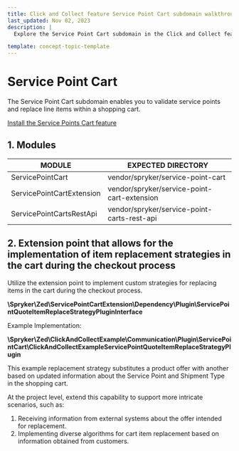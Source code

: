 ```yaml
---
title: Click and Collect feature Service Point Cart subdomain walkthrough
last_updated: Nov 02, 2023
description: |
  Explore the Service Point Cart subdomain in the Click and Collect feature, focusing on the validation of service points and the replacement of line items in a shopping cart. Learn how to install the essential modules and leverage the extension point for implementing custom item replacement strategies during the checkout process.

template: concept-topic-template
---
```


# Service Point Cart

The Service Point Cart subdomain enables you to validate service points and replace line items within a shopping cart.

[Install the Service Points Cart feature](/docs/pbc/all/install-features/{{page.version}}/install-the-service-points-cart-feature.html)

## 1. Modules

| MODULE                      | EXPECTED DIRECTORY                             |
|-----------------------------|------------------------------------------------|
| ServicePointCart            | vendor/spryker/service-point-cart              |
| ServicePointCartExtension   | vendor/spryker/service-point-cart-extension    |
| ServicePointCartsRestApi    | vendor/spryker/service-point-carts-rest-api    |

## 2. Extension point that allows for the implementation of item replacement strategies in the cart during the checkout process

Utilize the extension point to implement custom strategies for replacing items in the cart during the checkout process.

**\Spryker\Zed\ServicePointCartExtension\Dependency\Plugin\ServicePointQuoteItemReplaceStrategyPluginInterface**

Example Implementation:

**\Spryker\Zed\ClickAndCollectExample\Communication\Plugin\ServicePointCart\ClickAndCollectExampleServicePointQuoteItemReplaceStrategyPlugin**

This example replacement strategy substitutes a product offer with another based on updated information about the Service Point and Shipment Type in the shopping cart.

At the project level, extend this capability to support more intricate scenarios, such as:

1. Receiving information from external systems about the offer intended for replacement.
2. Implementing diverse algorithms for cart item replacement based on information obtained from customers.
